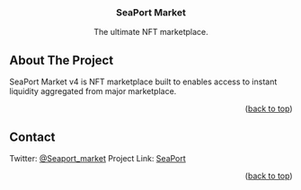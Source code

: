 <h3 align="center">SeaPort Market</h3>
  <p align="center">
The ultimate NFT marketplace.

<!-- ABOUT THE PROJECT -->

## About The Project

SeaPort Market v4 is NFT marketplace built to enables access to instant liquidity aggregated from major marketplace.

<p align="right">(<a href="#top">back to top</a>)</p>

<!-- CONTACT -->

## Contact

Twitter: [@Seaport_market](https://twitter.com/Seaport_market)
Project Link: [SeaPort](https://www.seaport.market/)

<p align="right">(<a href="#top">back to top</a>)</p>
